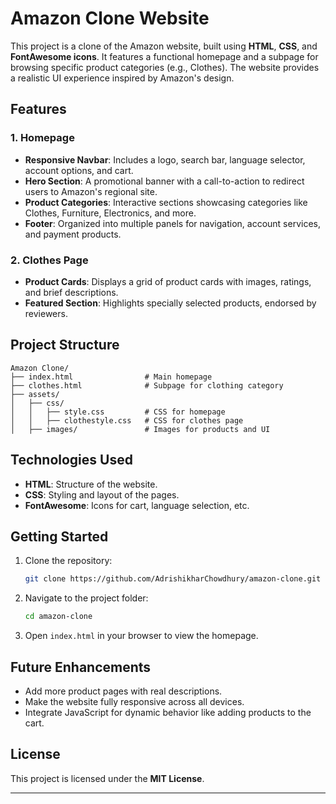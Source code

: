
# Amazon Clone Website

This project is a clone of the Amazon website, built using **HTML**, **CSS**, and **FontAwesome icons**. It features a functional homepage and a subpage for browsing specific product categories (e.g., Clothes). The website provides a realistic UI experience inspired by Amazon's design.

## Features

### 1. **Homepage**
   - **Responsive Navbar**: Includes a logo, search bar, language selector, account options, and cart.
   - **Hero Section**: A promotional banner with a call-to-action to redirect users to Amazon's regional site.
   - **Product Categories**: Interactive sections showcasing categories like Clothes, Furniture, Electronics, and more.
   - **Footer**: Organized into multiple panels for navigation, account services, and payment products.

### 2. **Clothes Page**
   - **Product Cards**: Displays a grid of product cards with images, ratings, and brief descriptions.
   - **Featured Section**: Highlights specially selected products, endorsed by reviewers.

## Project Structure

```plaintext
Amazon Clone/
├── index.html                # Main homepage
├── clothes.html              # Subpage for clothing category
├── assets/
│   ├── css/
│   │   ├── style.css         # CSS for homepage
│   │   ├── clothestyle.css   # CSS for clothes page
│   ├── images/               # Images for products and UI
```

## Technologies Used
- **HTML**: Structure of the website.
- **CSS**: Styling and layout of the pages.
- **FontAwesome**: Icons for cart, language selection, etc.

## Getting Started

1. Clone the repository:
   ```bash
   git clone https://github.com/AdrishikharChowdhury/amazon-clone.git
   ```
2. Navigate to the project folder:
   ```bash
   cd amazon-clone
   ```
3. Open `index.html` in your browser to view the homepage.

## Future Enhancements
- Add more product pages with real descriptions.
- Make the website fully responsive across all devices.
- Integrate JavaScript for dynamic behavior like adding products to the cart.

## License
This project is licensed under the **MIT License**.

---
